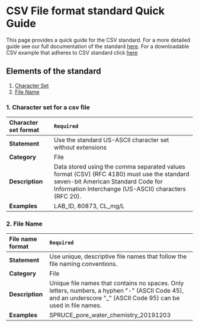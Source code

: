 # CSV File format standard Quick Guide
This page provides a quick guide for the CSV standard. For a more detailed guide see our full documentation of the standard [here](csv_format_standard_documentation_20200818.md). For a downloadable CSV example that adheres to CSV standard click [here](csv_format_standard_demonstration_20200825.xlsx)

## Elements of the standard
1. [Character Set](#1.-Character-set-for-a-csv-file)
2. [File Name](#2.-file-name)

### 1. Character set for a csv file
|Character set format |<code>Required</code>                   |
|:------------------------------------|:---------------------------------------------------|
|**Statement**|Use the standard US-ASCII character set without extensions|
|**Category**|File|
|**Description**                     | Data stored using the comma separated values format (CSV) (RFC 4180) must use the standard seven-bit American Standard Code for Information Interchange (US-ASCII) characters (RFC 20). |
|**Examples**                         | LAB_ID, 80873, CL_mg/L|

### 2. File Name
|File name format |<code>Required</code>                   |
|:------------------------------------|:---------------------------------------------------|
|**Statement**|Use unique, descriptive file names that follow the file naming conventions.|
|**Category**|File|
|**Description**                     | Unique file names that contains no spaces. Only letters, numbers, a hyphen "-" (ASCII Code 45), and an underscore "_" (ASCII Code 95) can be used in file names. |
|**Examples**                         | SPRUCE_pore_water_chemistry_20191203|
